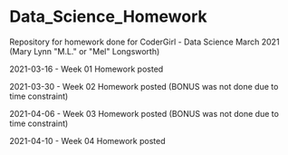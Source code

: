 # Data_Science_Homework
Repository for homework done for CoderGirl - Data Science March 2021
(Mary Lynn "M.L." or "Mel" Longsworth)

2021-03-16 - Week 01 Homework posted

2021-03-30 - Week 02 Homework posted (BONUS was not done due to time constraint)

2021-04-06 - Week 03 Homework posted (BONUS was not done due to time constraint)

2021-04-10 - Week 04 Homework posted
